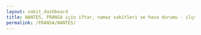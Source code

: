 ```yaml
---
layout: vakit_dashboard
title: NANTES, FRANSA için iftar, namaz vakitleri ve hava durumu - ilçe/eyalet seç
permalink: /FRANSA/NANTES/
---
```


<script type="text/javascript">
  var GLOBAL_COUNTRY = 'FRANSA';
  var GLOBAL_CITY = 'NANTES';
  var GLOBAL_STATE = '';
  var lat = 72;
  var lon = 21;
</script>
